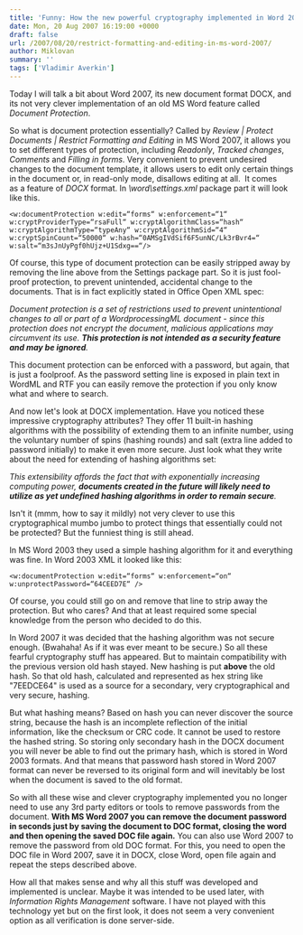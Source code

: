 ```yaml
---
title: 'Funny: How the new powerful cryptography implemented in Word 2007 turns it into a perfect tool for document password removal.'
date: Mon, 20 Aug 2007 16:19:00 +0000
draft: false
url: /2007/08/20/restrict-formatting-and-editing-in-ms-word-2007/
author: Miklovan
summary: ''
tags: ['Vladimir Averkin']
---
```


Today I will talk a bit about Word 2007, its new document format DOCX, and its not very clever implementation of an old MS Word feature called _Document Protection_.

So what is document protection essentially? Called by _Review | Protect Documents | Restrict Formatting and Editing_ in MS Word 2007, it allows you to set different types of protection, including _Readonly_, _Tracked changes_, _Comments_ and _Filling in forms_. Very convenient to prevent undesired changes to the document template, it allows users to edit only certain things in the document or, in read-only mode, disallows editing at all.  It comes as a feature of _DOCX_ format. In _\\word\\settings.xml_ package part it will look like this.

```
<w:documentProtection w:edit=“forms“ w:enforcement=“1“ w:cryptProviderType=“rsaFull“ w:cryptAlgorithmClass=“hash“ w:cryptAlgorithmType=“typeAny“ w:cryptAlgorithmSid=“4“ w:cryptSpinCount=“50000“ w:hash=“0AMSgIVdSif6F5unNC/Lk3rBvr4=“ w:salt=“m3sJnUyPgf0hUjz+U1Sdxg==“/>
```

Of course, this type of document protection can be easily stripped away by removing the line above from the Settings package part. So it is just fool-proof protection, to prevent unintended, accidental change to the documents. That is in fact explicitly stated in Office Open XML spec:

_Document protection is a set of restrictions used to prevent unintentional changes to all or part of a WordprocessingML document - since this protection does not encrypt the document, malicious applications may circumvent its use. **This protection is not intended as a security feature and may be ignored**._

This document protection can be enforced with a password, but again, that is just a foolproof. As the password setting line is exposed in plain text in WordML and RTF you can easily remove the protection if you only know what and where to search.

And now let's look at DOCX implementation. Have you noticed these impressive cryptography attributes? They offer 11 built-in hashing algorithms with the possibility of extending them to an infinite number, using the voluntary number of spins (hashing rounds) and salt (extra line added to password initially) to make it even more secure. Just look what they write about the need for extending of hashing algorithms set:

_This extensibility affords the fact that with exponentially increasing computing power, **documents created in the future will likely need to utilize as yet undefined hashing algorithms in order to remain secure**._

Isn't it (mmm, how to say it mildly) not very clever to use this cryptographical mumbo jumbo to protect things that essentially could not be protected? But the funniest thing is still ahead.

In MS Word 2003 they used a simple hashing algorithm for it and everything was fine. In Word 2003 XML it looked like this:

```
<w:documentProtection w:edit=“forms“ w:enforcement=“on“ w:unprotectPassword=“64CEED7E“ />
```

Of course, you could still go on and remove that line to strip away the protection. But who cares? And that at least required some special knowledge from the person who decided to do this.

In Word 2007 it was decided that the hashing algorithm was not secure enough. (Bwahaha! As if it was ever meant to be secure.) So all these fearful cryptography stuff has appeared. But to maintain compatibility with the previous version old hash stayed. New hashing is put **above** the old hash. So that old hash, calculated and represented as hex string like "7EEDCE64" is used as a source for a secondary, very cryptographical and very secure, hashing.

But what hashing means? Based on hash you can never discover the source string, because the hash is an incomplete reflection of the initial information, like the checksum or CRC code. It cannot be used to restore the hashed string. So storing only secondary hash in the DOCX document you will never be able to find out the primary hash, which is stored in Word 2003 formats. And that means that password hash stored in Word 2007 format can never be reversed to its original form and will inevitably be lost when the document is saved to the old format.

So with all these wise and clever cryptography implemented you no longer need to use any 3rd party editors or tools to remove passwords from the document. **With MS Word 2007 you can remove the document password in seconds just by saving the document to DOC format, closing the word and then opening the saved DOC file again.** You can also use Word 2007 to remove the password from old DOC format. For this, you need to open the DOC file in Word 2007, save it in DOCX, close Word, open file again and repeat the steps described above.

How all that makes sense and why all this stuff was developed and implemented is unclear. Maybe it was intended to be used later, with _Information Rights Management_ software. I have not played with this technology yet but on the first look, it does not seem a very convenient option as all verification is done server-side.







